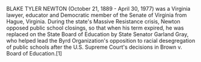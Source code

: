 BLAKE TYLER NEWTON (October 21, 1889 - April 30, 1977) was a Virginia lawyer, educator and Democratic member of the Senate of Virginia from Hague, Virginia. During the state's Massive Resistance crisis, Newton opposed public school closings, so that when his term expired, he was replaced on the State Board of Education by State Senator Garland Gray, who helped lead the Byrd Organization's opposition to racial desegregation of public schools after the U.S. Supreme Court's decisions in Brown v. Board of Education.[1]
